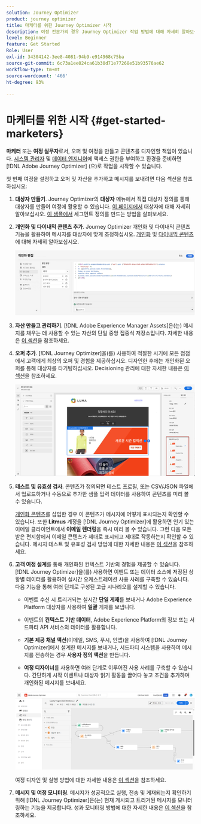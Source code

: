 ```yaml
---
solution: Journey Optimizer
product: journey optimizer
title: 마케터를 위한 Journey Optimizer 시작
description: 여정 전문가의 경우 Journey Optimizer 작업 방법에 대해 자세히 알아보십시오
level: Beginner
feature: Get Started
Role: User
exl-id: 34304142-3ee8-4081-94b9-e914968c75ba
source-git-commit: 6c73a1ee024ca61b30d71e77268e51b93576ae62
workflow-type: tm+mt
source-wordcount: '466'
ht-degree: 93%

---
```


# 마케터를 위한 시작 {#get-started-marketers}

**마케터** 또는 **여정 실무자**&#x200B;로서, 오퍼 및 여정을 만들고 콘텐츠를 디자인할 책임이 있습니다. [시스템 관리자](administrator.md) 및 [데이터 엔지니어](data-engineer.md)에 액세스 권한을 부여하고 환경을 준비하면 [!DNL Adobe Journey Optimizer] (으)로 작업을 시작할 수 있습니다.

첫 번째 여정을 설정하고 오퍼 및 자산을 추가하고 메시지를 보내려면 다음 섹션을 참조하십시오:

1. **대상자 만들기**. Journey Optimizer의 **대상자** 메뉴에서 직접 대상자 정의를 통해 대상자를 만들어 여정에 활용할 수 있습니다.  [이 페이지에서](../../audience/about-audiences.md) 대상자에 대해 자세히 알아보십시오. [이 샘플에서](../../audience/creating-a-segment-definition.md) 세그먼트 정의를 만드는 방법을 살펴보세요.

1. **개인화 및 다이내믹 콘텐츠 추가**. Journey Optimizer 개인화 및 다이내믹 콘텐츠 기능을 활용하여 메시지를 대상자에 맞게 조정하십시오. [개인화](../../personalization/personalize.md) 및 [다이내믹 콘텐츠](../../personalization/get-started-dynamic-content.md)에 대해 자세히 알아보십시오.

   ![](../assets/perso_ee2.png)

1. **자산 만들고 관리하기**. [!DNL Adobe Experience Manager Assets]은(는) 메시지를 채우는 데 사용할 수 있는 자산의 단일 중앙 집중식 저장소입니다. 자세한 내용은 [이 섹션](../../integrations/assets.md)을 참조하세요.

1. **오퍼 추가**. [!DNL Journey Optimizer]을(를) 사용하여 적절한 시기에 모든 접점에서 고객에게 최상의 오퍼 및 경험을 제공하십시오. 디자인한 후에는 개인화된 오퍼를 통해 대상자를 타기팅하십시오. Decisioning 관리에 대한 자세한 내용은 [이 섹션](../../offers/get-started/starting-offer-decisioning.md)을 참조하세요.

   ![](../assets/offers-e2e-offers-displayed.png)

1. **테스트 및 유효성 검사**. 콘텐츠가 정의되면 테스트 프로필, 또는 CSV/JSON 파일에서 업로드하거나 수동으로 추가한 샘플 입력 데이터를 사용하여 콘텐츠를 미리 볼 수 있습니다.

   [개인화 콘텐츠](../../personalization/personalize.md)를 삽입한 경우 이 콘텐츠가 메시지에 어떻게 표시되는지 확인할 수 있습니다. 또한 **Litmus** 계정을 [!DNL Journey Optimizer]에 활용하면 인기 있는 이메일 클라이언트에서 **이메일 렌더링**&#x200B;을 즉시 미리 볼 수 있습니다. 그런 다음 모든 받은 편지함에서 이메일 콘텐츠가 제대로 표시되고 제대로 작동하는지 확인할 수 있습니다. 메시지 테스트 및 유효성 검사 방법에 대한 자세한 내용은 [이 섹션](../../content-management/preview-test.md)을 참조하세요.

1. **고객 여정 설계**&#x200B;를 통해 개인화된 컨텍스트 기반의 경험을 제공할 수 있습니다. [!DNL Journey Optimizer]을(를) 사용하면 이벤트 또는 데이터 소스에 저장된 상황별 데이터를 활용하여 실시간 오케스트레이션 사용 사례를 구축할 수 있습니다. 다음 기능을 통해 여러 단계로 구성된 고급 시나리오를 설계할 수 있습니다.

   * 이벤트 수신 시 트리거되는 실시간 **단일 게재**&#x200B;를 보내거나 Adobe Experience Platform 대상자를 사용하여 **일괄** 게재를 보냅니다.

   * 이벤트의 **컨텍스트 기반 데이터**, Adobe Experience Platform의 정보 또는 서드파티 API 서비스의 데이터를 활용합니다.

   * **기본 제공 채널 액션**(이메일, SMS, 푸시, 인앱)을 사용하여 [!DNL Journey Optimizer]에서 설계한 메시지를 보내거나, 서드파티 시스템을 사용하여 메시지를 전송하는 경우 **사용자 정의 액션**&#x200B;을 만듭니다.

   * **여정 디자이너**&#x200B;를 사용하면 여러 단계로 이루어진 사용 사례를 구축할 수 있습니다. 간단하게 시작 이벤트나 대상자 읽기 활동을 끌어다 놓고 조건을 추가하며 개인화된 메시지를 보내세요.

   ![](../assets/journey-design.png)

   여정 디자인 및 실행 방법에 대한 자세한 내용은 [이 섹션](../../building-journeys/journey-gs.md)을 참조하세요.

1. **메시지 및 여정 모니터링**. 메시지가 성공적으로 실행, 전송 및 게재되는지 확인하기 위해 [!DNL Journey Optimizer]은(는) 현재 게시되고 트리거된 메시지를 모니터링하는 기능을 제공합니다. 성과 모니터링 방법에 대한 자세한 내용은 [이 섹션](../../reports/report-gs-cja.md)을 참조하세요.
